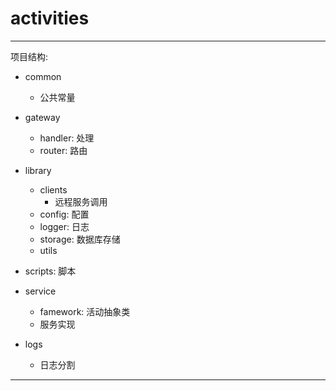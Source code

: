 # activities

---
项目结构:

- common
  - 公共常量

- gateway
  - handler: 处理
  - router: 路由

- library
  - clients
    - 远程服务调用
  - config: 配置
  - logger: 日志
  - storage: 数据库存储
  - utils

- scripts: 脚本

- service
  - famework: 活动抽象类
  - 服务实现

- logs
  - 日志分割

---

